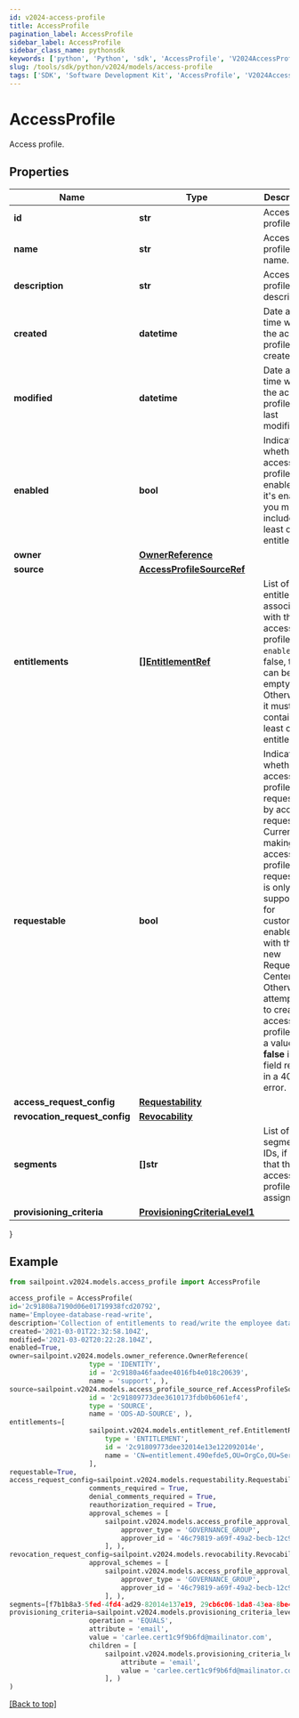 ```yaml
---
id: v2024-access-profile
title: AccessProfile
pagination_label: AccessProfile
sidebar_label: AccessProfile
sidebar_class_name: pythonsdk
keywords: ['python', 'Python', 'sdk', 'AccessProfile', 'V2024AccessProfile'] 
slug: /tools/sdk/python/v2024/models/access-profile
tags: ['SDK', 'Software Development Kit', 'AccessProfile', 'V2024AccessProfile']
---
```


# AccessProfile

Access profile.

## Properties

Name | Type | Description | Notes
------------ | ------------- | ------------- | -------------
**id** | **str** | Access profile ID. | [optional] [readonly] 
**name** | **str** | Access profile name. | [required]
**description** | **str** | Access profile description. | [optional] 
**created** | **datetime** | Date and time when the access profile was created. | [optional] [readonly] 
**modified** | **datetime** | Date and time when the access profile was last modified. | [optional] [readonly] 
**enabled** | **bool** | Indicates whether the access profile is enabled. If it's enabled, you must include at least one entitlement. | [optional] [default to False]
**owner** | [**OwnerReference**](owner-reference) |  | [required]
**source** | [**AccessProfileSourceRef**](access-profile-source-ref) |  | [required]
**entitlements** | [**[]EntitlementRef**](entitlement-ref) | List of entitlements associated with the access profile. If `enabled` is false, this can be empty. Otherwise, it must contain at least one entitlement. | [optional] 
**requestable** | **bool** | Indicates whether the access profile is requestable by access request. Currently, making an access profile non-requestable is only supported  for customers enabled with the new Request Center. Otherwise, attempting to create an access profile with a value  **false** in this field results in a 400 error. | [optional] [default to True]
**access_request_config** | [**Requestability**](requestability) |  | [optional] 
**revocation_request_config** | [**Revocability**](revocability) |  | [optional] 
**segments** | **[]str** | List of segment IDs, if any, that the access profile is assigned to. | [optional] 
**provisioning_criteria** | [**ProvisioningCriteriaLevel1**](provisioning-criteria-level1) |  | [optional] 
}

## Example

```python
from sailpoint.v2024.models.access_profile import AccessProfile

access_profile = AccessProfile(
id='2c91808a7190d06e01719938fcd20792',
name='Employee-database-read-write',
description='Collection of entitlements to read/write the employee database',
created='2021-03-01T22:32:58.104Z',
modified='2021-03-02T20:22:28.104Z',
enabled=True,
owner=sailpoint.v2024.models.owner_reference.OwnerReference(
                    type = 'IDENTITY', 
                    id = '2c9180a46faadee4016fb4e018c20639', 
                    name = 'support', ),
source=sailpoint.v2024.models.access_profile_source_ref.AccessProfileSourceRef(
                    id = '2c91809773dee3610173fdb0b6061ef4', 
                    type = 'SOURCE', 
                    name = 'ODS-AD-SOURCE', ),
entitlements=[
                    sailpoint.v2024.models.entitlement_ref.EntitlementRef(
                        type = 'ENTITLEMENT', 
                        id = '2c91809773dee32014e13e122092014e', 
                        name = 'CN=entitlement.490efde5,OU=OrgCo,OU=ServiceDept,DC=HQAD,DC=local', )
                    ],
requestable=True,
access_request_config=sailpoint.v2024.models.requestability.Requestability(
                    comments_required = True, 
                    denial_comments_required = True, 
                    reauthorization_required = True, 
                    approval_schemes = [
                        sailpoint.v2024.models.access_profile_approval_scheme.AccessProfileApprovalScheme(
                            approver_type = 'GOVERNANCE_GROUP', 
                            approver_id = '46c79819-a69f-49a2-becb-12c971ae66c6', )
                        ], ),
revocation_request_config=sailpoint.v2024.models.revocability.Revocability(
                    approval_schemes = [
                        sailpoint.v2024.models.access_profile_approval_scheme.AccessProfileApprovalScheme(
                            approver_type = 'GOVERNANCE_GROUP', 
                            approver_id = '46c79819-a69f-49a2-becb-12c971ae66c6', )
                        ], ),
segments=[f7b1b8a3-5fed-4fd4-ad29-82014e137e19, 29cb6c06-1da8-43ea-8be4-b3125f248f2a],
provisioning_criteria=sailpoint.v2024.models.provisioning_criteria_level1.ProvisioningCriteriaLevel1(
                    operation = 'EQUALS', 
                    attribute = 'email', 
                    value = 'carlee.cert1c9f9b6fd@mailinator.com', 
                    children = [
                        sailpoint.v2024.models.provisioning_criteria_level2.ProvisioningCriteriaLevel2(
                            attribute = 'email', 
                            value = 'carlee.cert1c9f9b6fd@mailinator.com', )
                        ], )
)

```
[[Back to top]](#) 


